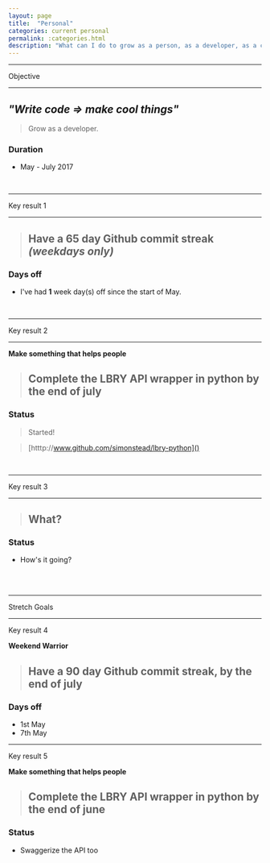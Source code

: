 ```yaml
---
layout: page
title:  "Personal"
categories: current personal
permalink: :categories.html
description: "What can I do to grow as a person, as a developer, as a co-op colleague?"
---
```


---

Objective

---

## _"Write code => make cool things"_
> Grow as a developer.

### Duration
* May - July 2017


<br>


---

Key result 1

---

> ## Have a **65 day** Github commit streak _(weekdays only)_

### Days off

* I've had **1** week day(s) off since the start of May.


<br>

---

Key result 2

---

**Make something that helps people**
> ## Complete the LBRY API wrapper in **python** by the **end of july**

### Status

> Started!

> [htttp://www.github.com/simonstead/lbry-python]()

<br>

---

Key result 3

---

> ## What?

### Status

* How's it going?


<br><br>

---
Stretch Goals

---
Key result 4

**Weekend Warrior**
> ## Have a **90 day** Github commit streak, by the **end of july**

### Days off
+ 1st May
+ 7th May

---
Key result 5

**Make something that helps people**
> ## Complete the LBRY API wrapper in **python** by the **end of june**

### Status

* Swaggerize the API too

